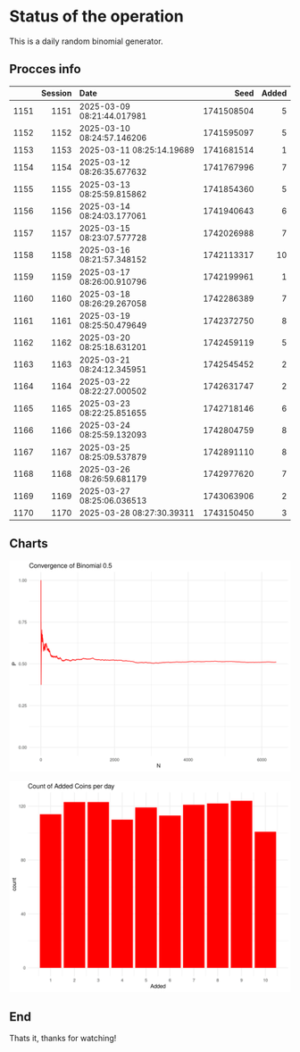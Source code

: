 # Status of the operation
  
  This is a daily random binomial generator.
  
## Procces info

|     | Session|Date                       |       Seed| Added|
|:----|-------:|:--------------------------|----------:|-----:|
|1151 |    1151|2025-03-09 08:21:44.017981 | 1741508504|     5|
|1152 |    1152|2025-03-10 08:24:57.146206 | 1741595097|     5|
|1153 |    1153|2025-03-11 08:25:14.19689  | 1741681514|     1|
|1154 |    1154|2025-03-12 08:26:35.677632 | 1741767996|     7|
|1155 |    1155|2025-03-13 08:25:59.815862 | 1741854360|     5|
|1156 |    1156|2025-03-14 08:24:03.177061 | 1741940643|     6|
|1157 |    1157|2025-03-15 08:23:07.577728 | 1742026988|     7|
|1158 |    1158|2025-03-16 08:21:57.348152 | 1742113317|    10|
|1159 |    1159|2025-03-17 08:26:00.910796 | 1742199961|     1|
|1160 |    1160|2025-03-18 08:26:29.267058 | 1742286389|     7|
|1161 |    1161|2025-03-19 08:25:50.479649 | 1742372750|     8|
|1162 |    1162|2025-03-20 08:25:18.631201 | 1742459119|     5|
|1163 |    1163|2025-03-21 08:24:12.345951 | 1742545452|     2|
|1164 |    1164|2025-03-22 08:22:27.000502 | 1742631747|     2|
|1165 |    1165|2025-03-23 08:22:25.851655 | 1742718146|     6|
|1166 |    1166|2025-03-24 08:25:59.132093 | 1742804759|     8|
|1167 |    1167|2025-03-25 08:25:09.537879 | 1742891110|     8|
|1168 |    1168|2025-03-26 08:26:59.681179 | 1742977620|     7|
|1169 |    1169|2025-03-27 08:25:06.036513 | 1743063906|     2|
|1170 |    1170|2025-03-28 08:27:30.39311  | 1743150450|     3|

## Charts 

![](charts/plot1.png)

![](charts/plot2.png)

## End

Thats it, thanks for watching!
